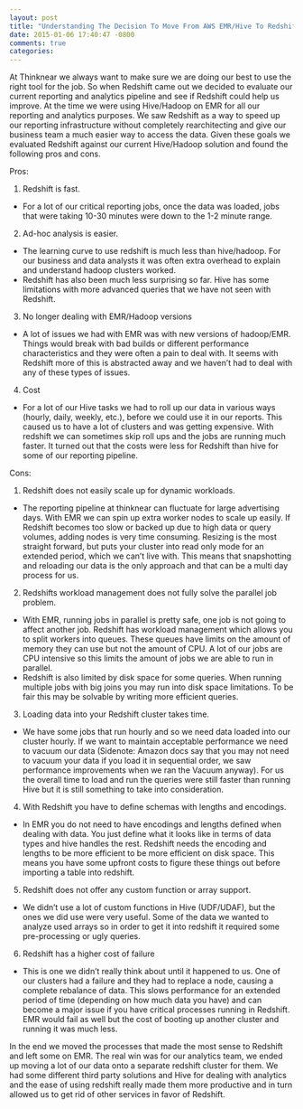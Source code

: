 ```yaml
---
layout: post
title: "Understanding The Decision To Move From AWS EMR/Hive To Redshift"
date: 2015-01-06 17:40:47 -0800
comments: true
categories: 
---
```


At Thinknear we always want to make sure we are doing our best to use the right tool for the job. So when Redshift came out we decided to evaluate our current reporting and analytics pipeline and see if Redshift could help us improve. At the time we were using Hive/Hadoop on EMR for all our reporting and analytics purposes. We saw Redshift as a way to speed up our reporting infrastructure without completely rearchitecting and give our business team a much easier way to access the data. Given these goals we evaluated Redshift against our current Hive/Hadoop solution and found the following pros and cons.

Pros:

1. Redshift is fast.
 - For a lot of our critical reporting jobs, once the data was loaded, jobs that were taking 10-30 minutes were down to the 1-2 minute range.
2. Ad-hoc analysis is easier.
 - The learning curve to use redshift is much less than hive/hadoop. For our business and data analysts it was often extra overhead to explain and understand hadoop clusters worked. 
 - Redshift has also been much less surprising so far. Hive has some limitations with more advanced queries that we have not seen with Redshift.
3. No longer dealing with EMR/Hadoop versions
 - A lot of issues we had with EMR was with new versions of hadoop/EMR. Things would break with bad builds or different performance characteristics and they were often a pain to deal with. It seems with Redshift more of this is abstracted away and we haven’t had to deal with any of these types of issues.
4. Cost
 - For a lot of our Hive tasks we had to roll up our data in various ways (hourly, daily, weekly, etc.), before we could use it in our reports. This caused us to have a lot of clusters and was getting expensive. With redshift we can sometimes skip roll ups and the jobs are running much faster. It turned out that the costs were less for Redshift than hive for some of our reporting pipeline.


Cons:

1. Redshift does not easily scale up for dynamic workloads. 
 - The reporting pipeline at thinknear can fluctuate for large advertising days. With EMR we can spin up extra worker nodes to scale up easily. If Redshift becomes too slow or backed up due to high data or query volumes, adding nodes is very time consuming. Resizing is the most straight forward, but puts your cluster into read only mode for an extended period, which we can’t live with. This means that snapshotting and reloading our data is the only approach and that can be a multi day process for us. 
2. Redshifts workload management does not fully solve the parallel job problem. 
 - With EMR, running jobs in parallel is pretty safe, one job is not going to affect another job. Redshift has workload management which allows you to split workers into queues. These queues have limits on the amount of memory they can use but not the amount of CPU. A lot of our jobs are CPU intensive so this limits the amount of jobs we are able to run in parallel.
 - Redshift is also limited by disk space for some queries. When running multiple jobs with big joins you may run into disk space limitations. To be fair this may be solvable by writing more efficient queries.
3. Loading data into your Redshift cluster takes time. 
 - We have some jobs that run hourly and so we need data loaded into our cluster hourly. If we want to maintain acceptable performance we need to vacuum our data (Sidenote: Amazon docs say that you may not need to vacuum your data if you load it in sequential order, we saw performance improvements when we ran the Vacuum anyway). For us the overall time to load and run the queries were still faster than running Hive but it is still something to take into consideration.
4. With Redshift you have to define schemas with lengths and encodings.
 - In EMR you do not need to have encodings and lengths defined when dealing with data. You just define what it looks like in terms of data types and hive handles the rest. Redshift needs the encoding and lengths to be more efficient to be more efficient on disk space. This means you have some upfront costs to figure these things out before importing a table into redshift.
5. Redshift does not offer any custom function or array support. 
 - We didn’t use a lot of custom functions in Hive (UDF/UDAF), but the ones we did use were very useful. Some of the data we wanted to analyze used arrays so in order to get it into redshift it required some pre-processing or ugly queries. 
6. Redshift has a higher cost of failure
 - This is one we didn’t really think about until it happened to us. One of our clusters had a failure and they had to replace a node, causing a complete rebalance of data. This slows performance for an extended period of time (depending on how much data you have) and can become a major issue if you have critical processes running in Redshift. EMR would fail as well but the cost of booting up another cluster and running it was much less.


In the end we moved the processes that made the most sense to Redshift and left some on EMR. The real win was for our analytics team, we ended up moving a lot of our data onto a separate redshift cluster for them. We had some different third party solutions and Hive for dealing with analytics and the ease of using redshift really made them more productive and in turn allowed us to get rid of other services in favor of Redshift.

